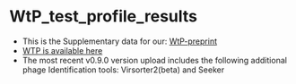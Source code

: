 # WtP_test_profile_results

* This is the Supplementary data for our: [WtP-preprint](https://www.biorxiv.org/content/10.1101/2020.07.24.219899v1)
* [WTP is available here](https://github.com/replikation/What_the_Phage)
* The most recent v0.9.0 version upload includes the following additional phage Identification tools: Virsorter2(beta) and Seeker
